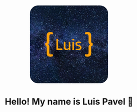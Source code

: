 <p align="center">
  <img src="profile_picture.png" alt="Luis" width="250">
  
  <h1 align="center">Hello! My name is Luis Pavel 👋</h1>
</p>
